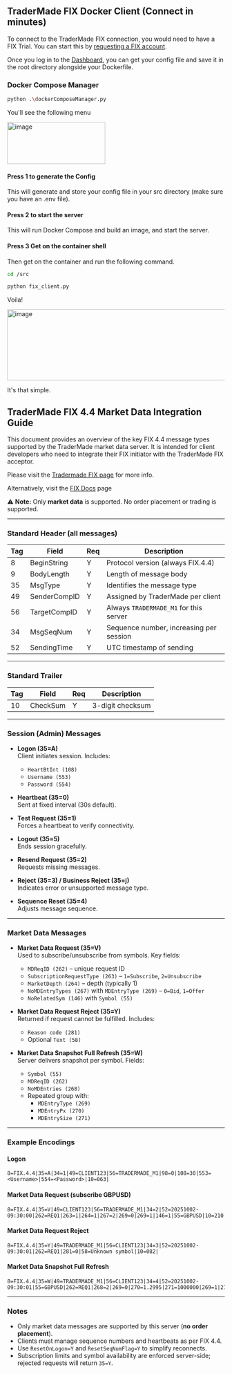 ## TraderMade FIX Docker Client (Connect in minutes)

To connect to the TraderMade FIX connection, you would need to have a FIX Trial. You can start this by [requesting a FIX account](https://tradermade.com/signup).

Once you log in to the [Dashboard](https://tradermade.com/login), you can get your config file and save it in the root directory alongside your Dockerfile. 

### Docker Compose Manager

```bash
python .\dockerComposeManager.py

```

You'll see the following menu



<img width="227" height="97" alt="image" src="https://github.com/user-attachments/assets/01704c8d-0a08-40c3-acf6-dd36e697deea" />


#### Press 1 to generate the Config 
This will generate and store your config file in your src directory (make sure you have an .env file).

#### Press 2 to start the server

This will run Docker Compose and build an image, and start the server.

#### Press 3 Get on the container shell

Then get on the container and run the following command.

```bash
cd /src

python fix_client.py

```

Voila!

<img width="595" height="164" alt="image" src="https://github.com/user-attachments/assets/bb1c1084-6174-4445-81b7-be666eaab44e" />


It's that simple.


## TraderMade FIX 4.4 Market Data Integration Guide

This document provides an overview of the key FIX 4.4 message types supported by the TraderMade market data server. It is intended for client developers who need to integrate their FIX initiator with the TraderMade FIX acceptor.  

Please visit the [Tradermade FIX page](https://tradermade.com/market-data/fix-api) for more info.

Alternatively, visit the [FIX Docs](https://tradermade.com/docs/fix-api) page

⚠️ **Note:** Only **market data** is supported. No order placement or trading is supported.

---

### Standard Header (all messages)

| Tag | Field         | Req | Description                                     |
|-----|---------------|-----|-------------------------------------------------|
| 8   | BeginString   | Y   | Protocol version (always FIX.4.4)               |
| 9   | BodyLength    | Y   | Length of message body                          |
| 35  | MsgType       | Y   | Identifies the message type                     |
| 49  | SenderCompID  | Y   | Assigned by TraderMade per client               |
| 56  | TargetCompID  | Y   | Always `TRADERMADE_M1` for this server          |
| 34  | MsgSeqNum     | Y   | Sequence number, increasing per session         |
| 52  | SendingTime   | Y   | UTC timestamp of sending                        |

---

### Standard Trailer

| Tag | Field     | Req | Description           |
|-----|-----------|-----|-----------------------|
| 10  | CheckSum  | Y   | 3-digit checksum      |

---

### Session (Admin) Messages

- **Logon (35=A)**  
  Client initiates session. Includes:  
  - `HeartBtInt (108)`  
  - `Username (553)`  
  - `Password (554)`

- **Heartbeat (35=0)**  
  Sent at fixed interval (30s default).

- **Test Request (35=1)**  
  Forces a heartbeat to verify connectivity.

- **Logout (35=5)**  
  Ends session gracefully.

- **Resend Request (35=2)**  
  Requests missing messages.

- **Reject (35=3) / Business Reject (35=j)**  
  Indicates error or unsupported message type.

- **Sequence Reset (35=4)**  
  Adjusts message sequence.

---

### Market Data Messages

- **Market Data Request (35=V)**  
  Used to subscribe/unsubscribe from symbols. Key fields:  
  - `MDReqID (262)` – unique request ID  
  - `SubscriptionRequestType (263)` – `1=Subscribe`, `2=Unsubscribe`  
  - `MarketDepth (264)` – depth (typically 1)  
  - `NoMDEntryTypes (267)` with `MDEntryType (269)` – `0=Bid`, `1=Offer`  
  - `NoRelatedSym (146)` with `Symbol (55)`  

- **Market Data Request Reject (35=Y)**  
  Returned if request cannot be fulfilled. Includes:  
  - `Reason code (281)`  
  - Optional `Text (58)`

- **Market Data Snapshot Full Refresh (35=W)**  
  Server delivers snapshot per symbol. Fields:  
  - `Symbol (55)`  
  - `MDReqID (262)`  
  - `NoMDEntries (268)`  
  - Repeated group with:  
    - `MDEntryType (269)`  
    - `MDEntryPx (270)`  
    - `MDEntrySize (271)`

---

### Example Encodings

#### Logon
```
8=FIX.4.4|35=A|34=1|49=CLIENT123|56=TRADERMADE_M1|98=0|108=30|553=<Username>|554=<Password>|10=063|
```

#### Market Data Request (subscribe GBPUSD)
```
8=FIX.4.4|35=V|49=CLIENT123|56=TRADERMADE_M1|34=2|52=20251002-09:30:00|262=REQ1|263=1|264=1|267=2|269=0|269=1|146=1|55=GBPUSD|10=210|
```

#### Market Data Request Reject
```
8=FIX.4.4|35=Y|49=TRADERMADE_M1|56=CLIENT123|34=3|52=20251002-09:30:01|262=REQ1|281=0|58=Unknown symbol|10=082|
```

#### Market Data Snapshot Full Refresh
```
8=FIX.4.4|35=W|49=TRADERMADE_M1|56=CLIENT123|34=4|52=20251002-09:30:01|55=GBPUSD|262=REQ1|268=2|269=0|270=1.2995|271=1000000|269=1|270=1.2997|271=1000000|10=128|
```

---

### Notes
- Only market data messages are supported by this server (**no order placement**).  
- Clients must manage sequence numbers and heartbeats as per FIX 4.4.  
- Use `ResetOnLogon=Y` and `ResetSeqNumFlag=Y` to simplify reconnects.  
- Subscription limits and symbol availability are enforced server-side; rejected requests will return `35=Y`.  
